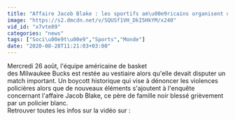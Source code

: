 ```yaml
---
title: "Affaire Jacob Blake : les sportifs am\u00e9ricains organisent un boycott in\u00e9dit"
image: "https://s2.dmcdn.net/v/SQUSf1VH_DkI5HkYM/x240"
vid_id: "x7vte09"
categories: "news"
tags: ["Soci\u00e9t\u00e9","Sports","Monde"]
date: "2020-08-28T11:21:03+03:00"
---
```

Mercredi 26 août, l'équipe américaine de basket des Milwaukee Bucks est restée au vestiaire alors qu'elle devait disputer un match important. Un boycott historique qui vise à dénoncer les violences policières alors que de nouveaux éléments s'ajoutent à l'enquête concernant l'affaire Jacob Blake, ce père de famille noir blessé grièvement par un policier blanc.   <br>Retrouver toutes les infos sur la vidéo sur : 
